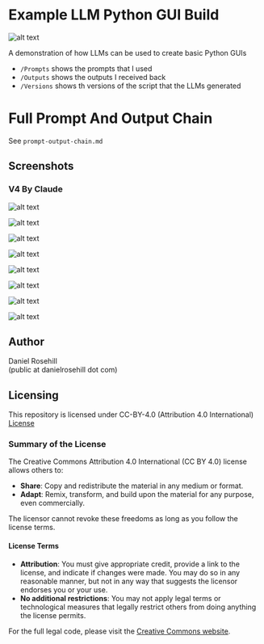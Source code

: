# Example LLM Python GUI Build

![alt text](Screenshots/gui.png)

A demonstration of how LLMs can be used to create basic Python GUIs

- `/Prompts` shows the prompts that I used
-  `/Outputs` shows the outputs I received back
-  `/Versions` shows th versions of the script that the LLMs generated
  
# Full Prompt And Output Chain

See `prompt-output-chain.md`


## Screenshots 

### V4 By Claude

![alt text](Screenshots/1.png)

![alt text](Screenshots/2.png)

![alt text](Screenshots/3.png)

![alt text](Screenshots/4.png)

![alt text](Screenshots/5.png)

![alt text](Screenshots/6.png)

![alt text](Screenshots/7.png)

![alt text](Screenshots/8.png)


## Author

Daniel Rosehill  
(public at danielrosehill dot com)

## Licensing

This repository is licensed under CC-BY-4.0 (Attribution 4.0 International) 
[License](https://creativecommons.org/licenses/by/4.0/)

### Summary of the License
The Creative Commons Attribution 4.0 International (CC BY 4.0) license allows others to:
- **Share**: Copy and redistribute the material in any medium or format.
- **Adapt**: Remix, transform, and build upon the material for any purpose, even commercially.

The licensor cannot revoke these freedoms as long as you follow the license terms.

#### License Terms
- **Attribution**: You must give appropriate credit, provide a link to the license, and indicate if changes were made. You may do so in any reasonable manner, but not in any way that suggests the licensor endorses you or your use.
- **No additional restrictions**: You may not apply legal terms or technological measures that legally restrict others from doing anything the license permits.

For the full legal code, please visit the [Creative Commons website](https://creativecommons.org/licenses/by/4.0/legalcode).